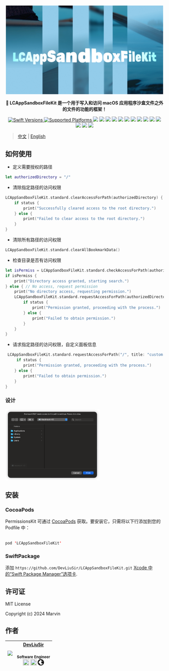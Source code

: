 <p align="center">
<img src="./Design/Icons.jpg" width="500">

<p align="center"> <b> LCAppSandboxFileKit 是一个用于写入和访问 macOS 应用程序沙盒文件之外的文件的功能的框架！</b></p>


<p align="center">
  <a href="https://swiftpackageindex.com/DevLiuSir/LCAppSandboxFileKit">
        <img src="https://img.shields.io/endpoint?url=https://swiftpackageindex.com/api/packages/DevLiuSir/LCAppSandboxFileKit/badge?type=swift-versions" alt="Swift Versions">
    </a>
    <a href="https://swiftpackageindex.com/DevLiuSir/LCAppSandboxFileKit">
        <img src="https://img.shields.io/endpoint?url=https://swiftpackageindex.com/api/packages/DevLiuSir/LCAppSandboxFileKit/badge?type=platforms" alt="Supported Platforms">
    </a>
<img src="https://badgen.net/badge/icon/apple?icon=apple&label">
<img src="https://img.shields.io/badge/language-swift-orange.svg">
<img src="https://img.shields.io/badge/macOS-10.14-blue.svg">
<img src="https://img.shields.io/badge/build-passing-brightgreen">
<img src="https://img.shields.io/github/languages/top/DevLiuSir/LCAppSandboxFileKit?color=blueviolet">
<img src="https://img.shields.io/github/license/DevLiuSir/LCAppSandboxFileKit.svg">
<img src="https://img.shields.io/github/languages/code-size/DevLiuSir/LCAppSandboxFileKit?color=ff69b4&label=codeSize">
<img src="https://img.shields.io/github/repo-size/DevLiuSir/LCAppSandboxFileKit">
<img src="https://img.shields.io/github/last-commit/DevLiuSir/LCAppSandboxFileKit">
<img src="https://img.shields.io/github/commit-activity/m/DevLiuSir/LCAppSandboxFileKit">
<img src="https://img.shields.io/github/stars/DevLiuSir/LCAppSandboxFileKit.svg?style=social&label=Star">
<img src="https://img.shields.io/github/forks/DevLiuSir/LCAppSandboxFileKit?style=social">
<img src="https://img.shields.io/github/watchers/DevLiuSir/LCAppSandboxFileKit?style=social">
<a href="https://twitter.com/LiuChuan_"><img src="https://img.shields.io/twitter/follow/LiuChuan_.svg?style=social"></a>
</p>



> [中文](README_CN.md) | [English](README.md)


## 如何使用

- 定义需要授权的路径

```swift
let authorizedDirectory = "/"

```

- 清除指定路径的访问权限


```swift
LCAppSandboxFileKit.standard.clearAccessForPath(authorizedDirectory) { status in
    if status {
        print("Successfully cleared access to the root directory.")
    } else {
        print("Failed to clear access to the root directory.")
    }
}
```




- 清除所有路径的访问权限

```swift
LCAppSandboxFileKit.standard.clearAllBookmarkData()
```






- 检查目录是否有访问权限

```swift
let isPermiss = LCAppSandboxFileKit.standard.checkAccessForPath(authorizedDirectory)
if isPermiss {
    print("Directory access granted, starting search.")
} else { // No access, request permission
    print("No directory access, requesting permission.")
    LCAppSandboxFileKit.standard.requestAccessForPath(authorizedDirectory, canChooseDirectories: true) { status in
        if status {
            print("Permission granted, proceeding with the process.")
        } else {
            print("Failed to obtain permission.")
        }
    }
}
```




- 请求指定路径的访问权限，自定义面板信息

```swift
 LCAppSandboxFileKit.standard.requestAccessForPath("/", title: "custom title", panelButtonTitle: "button title", canChooseDirectories: true) { status in
     if status {
        print("Permission granted, proceeding with the process.")
    } else {
        print("Failed to obtain permission.")
    }
}
```





### 设计
<img align="center" src="Design/preview.png" width=300> 


## 安装

### CocoaPods
PermissionsKit 可通过 [CocoaPods](https://cocoapods.org) 获取。要安装它，只需将以下行添加到您的 Podfile 中：


```swift

pod 'LCAppSandboxFileKit'

```



### SwiftPackage

添加 `https://github.com/DevLiuSir/LCAppSandboxFileKit.git`  [Xcode 中的“Swift Package Manager”选项卡](https://developer.apple.com/documentation/xcode/adding_package_dependencies_to_your_app).


## 许可证

MIT License

Copyright (c) 2024 Marvin


## 作者

| [<img src="https://avatars2.githubusercontent.com/u/11488337?s=460&v=4" width="120px;"/>](https://github.com/DevLiuSir)  |  [DevLiuSir](https://github.com/DevLiuSir)<br/><br/><sub>Software Engineer</sub><br/> [<img align="center" src="https://cdn.jsdelivr.net/npm/simple-icons@3.0.1/icons/twitter.svg" height="20" width="20"/>][1] [<img align="center" src="https://cdn.jsdelivr.net/npm/simple-icons@3.0.1/icons/github.svg" height="20" width="20"/>][2] [<img align="center" src="https://raw.githubusercontent.com/iconic/open-iconic/master/svg/globe.svg" height="20" width="20"/>][3]|
| :------------: | :------------: |

[1]: https://twitter.com/LiuChuan_
[2]: https://github.com/DevLiuSir
[3]: https://devliusir.com/